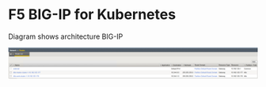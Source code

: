 # F5 BIG-IP for Kubernetes

Diagram shows architecture BIG-IP

![diagram](https://github.com/mdditt2000/kubernetes-1-31/blob/main/staticroutesupport/flannel/picture/2024-11-11_15-24-09.png)